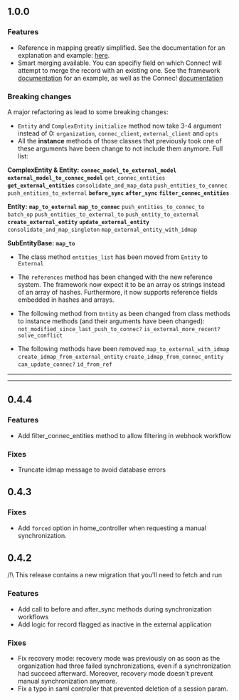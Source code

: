 ## 1.0.0

### Features
* Reference in mapping greatly simplified. See the documentation for an explanation and example: [here](https://maestrano.atlassian.net/wiki/display/DEV/Mapping+and+synchronization#Mappingandsynchronization-References).
* Smart merging available. You can specifiy field on which Connec! will attempt to merge the record with an existing one. See the framework [documentation](https://maestrano.atlassian.net/wiki/display/DEV/Examples#Examples-Smartmerging) for an example, as well as the Connec! [documentation](http://maestrano.github.io/connec/#api-|-save-data-resource-creation-post)

### Breaking changes
A major refactoring as lead to some breaking changes:
* `Entity` and `ComplexEntity` `initialize` method now take 3-4 argument instead of 0: `organization`, `connec_client`, `external_client` and `opts`
* All the **instance** methods of those classes that previously took one of these arguments have been change to not include them anymore. Full list:

**ComplexEntity & Entity:**
**`connec_model_to_external_model`**
**`external_model_to_connec_model`**
`get_connec_entities`
**`get_external_entities`**
`consolidate_and_map_data`
`push_entities_to_connec`
`push_entities_to_external`
**`before_sync`**
**`after_sync`**
**`filter_connec_entities`**


**Entity:**
**`map_to_external`**
**`map_to_connec`**
`push_entities_to_connec_to`
`batch_op`
`push_entities_to_external_to`
`push_entity_to_external`
**`create_external_entity`**
**`update_external_entity`**
`consolidate_and_map_singleton`
`map_external_entity_with_idmap`

**SubEntityBase:**
**`map_to`**

* The class method `entities_list` has been moved from `Entity` to `External`
* The `references` method has been changed with the new reference system. The framework now expect it to be an array os strings instead of an array of hashes. Furthermore, it now supports reference fields embedded in hashes and arrays.
* The following method from `Entity` as been changed from class methods to instance methods (and their arguments have been changed):
`not_modified_since_last_push_to_connec?`
`is_external_more_recent?`
`solve_conflict`

* The following methods have been removed
`map_to_external_with_idmap`
`create_idmap_from_external_entity`
`create_idmap_from_connec_entity`
`can_update_connec?`
`id_from_ref`


- - - -
- - - -

## 0.4.4

### Features
* Add filter_connec_entities method to allow filtering in webhook workflow

### Fixes
* Truncate idmap message to avoid database errors

## 0.4.3

### Fixes
* Add `forced` option in home_controller when requesting a manual synchronization.


## 0.4.2
/!\ This release contains a new migration that you'll need to fetch and run

### Features
* Add call to before and after_sync methods during synchronization workflows
* Add logic for record flagged as inactive in the external application

### Fixes
* Fix recovery mode: recovery mode was previously on as soon as the organization had three failed synchronizations, even if a synchronization had succeed afterward. Moreover, recovery mode doesn't prevent manual synchronization anymore.
* Fix a typo in saml controller that prevented deletion of a session param.